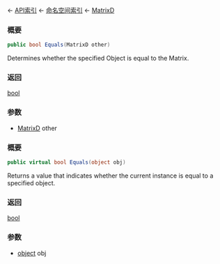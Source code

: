 ← [API索引](Api-Index) ← [命名空间索引](Namespace-Index) ← [MatrixD](VRageMath.MatrixD)

### 概要

```csharp
public bool Equals(MatrixD other)
```

Determines whether the specified Object is equal to the Matrix.

### 返回

[bool](https://docs.microsoft.com/en-us/dotnet/api/System.Boolean?view=netframework-4.6)

### 参数

* [MatrixD](VRageMath.MatrixD) other
### 概要

```csharp
public virtual bool Equals(object obj)
```

Returns a value that indicates whether the current instance is equal to a specified object.

### 返回

[bool](https://docs.microsoft.com/en-us/dotnet/api/System.Boolean?view=netframework-4.6)

### 参数

* [object](https://docs.microsoft.com/en-us/dotnet/api/System.Object?view=netframework-4.6) obj

